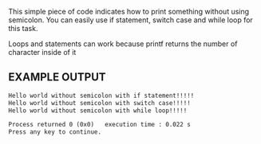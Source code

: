 This simple piece of code indicates how to print something without using semicolon.
You can easily use if statement, switch case and while loop for this task.

Loops and statements can work because printf returns the number of character inside of it

EXAMPLE OUTPUT
------------------------------------------------------------------------
```diff
Hello world without semicolon with if statement!!!!!
Hello world without semicolon with switch case!!!!!
Hello world without semicolon with while loop!!!!!

Process returned 0 (0x0)   execution time : 0.022 s
Press any key to continue.

